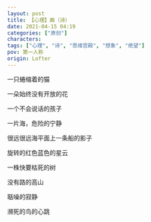 ```yaml
---
layout: post
title: 【心理】画（诗）
date: 2021-04-15 04:19
categories: ["原创"]
characters: 
tags: ["心理", "诗", "思维宫殿", "想象", "绝望"]
pov: 第一人称
origin: Lofter
---
```


一只蜷缩着的猫

一朵始终没有开放的花

一个不会说话的孩子

一片海，危险的宁静

很远很远海平面上一条船的影子

旋转的红色蓝色的星云

一株快要枯死的树

没有路的高山

聒噪的寂静

濒死的鸟的心跳